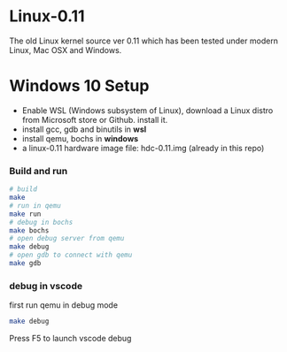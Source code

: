 # Linux-0.11

The old Linux kernel source ver 0.11 which has been tested under modern Linux,  Mac OSX and Windows.

# Windows 10 Setup

* Enable WSL (Windows subsystem of Linux), download a Linux distro from Microsoft store or Github. install it.
* install gcc, gdb and binutils in **wsl**
* install qemu, bochs in **windows**
* a linux-0.11 hardware image file: hdc-0.11.img (already in this repo)

### Build and run

```bash
# build
make
# run in qemu
make run
# debug in bochs
make bochs
# open debug server from qemu
make debug
# open gdb to connect with qemu
make gdb
```

### debug in vscode

first run qemu in debug mode

```bash
make debug
```

Press F5 to launch vscode debug
